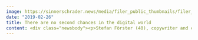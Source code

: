 ```yaml
---
image: https://sinnerschrader.news/media/filer_public_thumbnails/filer_public/e6/21/e62140d1-d057-4f3c-8032-2505cc066db5/700px_one_on_on_stefan_forster.png__480x288_q85_crop_subsampling-2_upscale.png
date: "2019-02-26"
title: There are no second chances in the digital world
content: <div class="newsbody"><p>Stefan Förster (40), copywriter and creative director, feels at home in microstructures, cultivates his love for detail, has embraced the clean desk principle and generally likes things tidy. If he weren’t employed by SinnerSchrader, he would perhaps work at a library or spend his days writing piano sonatas.</p><p><strong>How do you think people discover content? And what constitutes good content in your opinion?</strong><br/>You can compare the way people discover content roughly to the way water finds its course. And good content is always associated with added value or a real benefit. Ideally, content is also presented in a way that is optimised for its user. If this is the case, users won’t even notice that they are reading something difficult or being guided through a process, a kind of funnel, at the end of which there is a click, a subscription, a lead, a “yes” to something.</p><p><strong>Tell us about yourself and your work; what characterises it?</strong><br/>Part of my work is on the New Business Team, which is exciting because you are constantly at the beginning of an encounter. You are unaffected by and free from everything, there are no rules or regulations; you look at the new things that have come in, what someone wants or needs, what lies behind a question (or perhaps there is something entirely different behind it). This careful approach to new things is what distinguishes my job and makes it very special.<br/><br/>Another aspect of my job is to make sure that all the facets of ingenuity involved in the individual disciples work together, from design and technology to strategy or data. I make sure that our work results in products that people understand and therefore use on a daily basis. I serve as a kind of filter that makes complex matters easier to understand. For example, when the onboarding of an app is written by a skilled copywriter, not only the developers, but also a few other people will understand it and familiarise themselves with it. I just find it tempting to play dumb from time to time. It’s great fun to question what others take seriously.<br/><br/>Another factor is that the way in which a digital product speaks to you has a major impact on what you think of it, whether you like it or hate it. If you mess up the first three lines, people will hate the whole product. There are no second chances in the digital world. There is something appealing about feeling this responsibility.</p><p><strong>What motivates you in your day-to-day work?</strong><br/>For a start, it’s being surrounded by so many extremely smart people from all the various disciplines. It’s just great to get to know and work with all these extraordinary people, some of whom have very particular knowledge, and to make use of this knowledge. I also like to take off my glasses every so often and take a really close look at their work, as if I had never seen it before. It’s important to go back to the very start and look at your own work as if you were the first person on the planet.</p><p><strong>What are the job requirements for copywriters?</strong><br/>You don’t need the best marks in German; we don’t require Shakespearean writing skills here. Essentially, you should be interested in shaping digital products. It’s a job for people who want to do hands-on work in small teams, who keep producing texts, on a daily or weekly basis, and really put them out there. You should be able to understand interrelationships and want to optimise them. The writing part you can learn along the way, you don’t need to know everything right from the start. We provide training and support, no one is left alone. We guide our employees and help them acquire the skills of the trade.</p><p><strong>How do you react when you receive negative feedback on something you put a lot of effort into and polished the texts over and over again?</strong><br/>Feedback is always good, always justified and always important. And if necessary, you pick up your quill again and change everything. We’re not here for personal fulfilment, it’s about providing a perfect service. Usually the texts are written so well that they have next to no discernible writing characteristics. True mastery is to generate the right amount of attention with these few words you have that fit into the tiny space available on a smartphone or watch. To me, you have reached perfection when these few words convey the essence of a brand.</p><p><strong>How do you measure the success of your work?</strong><br/>When what we thought up and created for the people really gets through to them in the end. When we make it easier for them to do what they have to or want to do at that moment. It kind of sounds like “the best of the 2000s”, but to me, PayPal is simply a perfect digital product. It’s a nice narrow bridge to what I want to do. There is nothing in the way, everything is taken care of – the data tornado roars behind the scenes.<br/>After all, the reason we all want to use something is not because it’s cool, but because it benefits us directly. You don’t usually take notice of digital products, while physical products are visible and take up space. A car is a statement, a digital product is pure benefit. If we make this benefit accessible and give users space to act, then we have reached our goal.</p><p><strong>Stefan’s top 5 list of books</strong></p><ul><li>Silence, John Cage (inspiration)</li><li>Lolita, Vladimir Nabokov (writing style)</li><li>The Gay Science, Friedrich Nietzsche (stringent work on ideas)</li><li>The Death of Virgil, Hermann Broch (opposite of Microcopy)</li><li>Microcopy – The Complete Guide, Kinnereth Yifrah (self-improvement)</li></ul><p><a class="news-backlink" href="/en/"><svg class="svg-ico svg-ico--arrow-left"><use xlink&#58;href="#arrow-down"></use></svg>Back to the overview</a></p></div>
---
```


